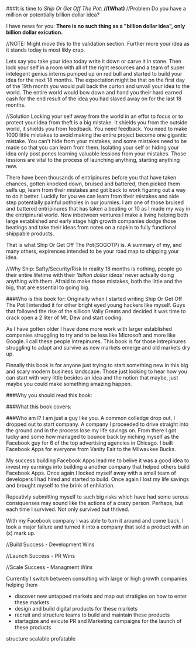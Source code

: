 ###It is time to _Ship Or Get Off The Pot_:
**//(What)**
//Problem
Do you have a million or potentially billion dollar idea? 

I have news for you: 
**There is no such thing as a "billion dollar idea", only billion dollar exicution.**

//NOTE: Might move this to the validation section.
Further more your idea as it stands today is most likly crap. 

Lets say you take your idea today write it down or carve it in stone. Then lock your self in a room with all of the right resources and a team of super intelegent genius interns pumped up on red bull and started to build your idea for the next 18 months. The expectation might be that on the first day of the 19th month you would pull back the curton and unvail your idea to the world. The entire world would bow down and hand you their hard earned cash for the end result of the idea you had slaved away on for the last 18 months.

//Solution
Locking your self away from the world in an effor to focus or to protect your idea from theft is a big mistake. It shields you from the outside world, it shields you from feedback. You need feedback. You need to make 1000 little mistakes to avoid making the entire project become one gigantic mistake. You can't hide from your mistakes, and some mistakes need to be made so that you can learn from them. Isolating your self or hiding your idea only post pones learning valuable lessions from your mistakes. Those lessions are vital to the process of launching anything, starting anything new. 

There have been thousands of entripinures before you that have taken chances, gotten knocked down, bruised and battered, then picked them selfs up, learn from their mistakes and got back to work figuring out a way to do it better. Luckily for you we can learn from their mistakes and side step potentially painful potholes in our journies. I am one of those bruised and battered entripinures that has taken a beating or 10 as I made my way in the entripinural world. Now inbetween ventures I make a living helping both large established and early stage high growth companies dodge those beatings and take their ideas from notes on a napkin to fully functional shippable products.

That is what Ship Or Get Off The Pot(SOGOTP) is. A summary of my, and many others, expirences intended to be your road map to shipping your idea.






 
//Why Ship: Safty/Security/Risk
In reality 18 months is nothing, people go their entire lifetime with their _'billion dollar ideas'_ never actually doing anything with them. Afraid to make those mistakes, both the little and the big, that are essential to going big.




###Who is this book for:
Originally when I started writing Ship Or Get Off The Pot I intended it for other bright eyed young hackers like myself. Guys that followed the rise of the sillicon Vally Greats and decided it was time to crack open a 2 liter of Mt. Dew and start coding.

As I have gotten older I have done more work with larger established companies struggling to try and to be less like Microsoft and more like Google. I call these people intrepinures. This book is for those intrepinures struggling to adapt and survive as new markets emerge and old markets dry up.

Finnally this book is for anyone just trying to start something new in this big and scary modern business landscape. Those just looking to hear how you can start with very little besides an idea and the notion that maybe, just maybe you could make something amazing happen.

###Why you should read this book:

###What this book covers:


###Who am I?
I am just a guy like you. A common colledge drop out, I dropped out to start company. A company I proceeded to drive straight into the ground and in the process lose my life savings on. From there I got lucky and some how managed to bounce back by niching myself as the Facebook guy for 6 of the top advertising agencies in Chicago. I built Facebook Apps for everyone from Vanity Fair to the Milwaukee Bucks. 

My success building Facebook Apps lead me to belive it was a good idea to invest my earnings into building a another company that helped others build Facebook Apps. Once again I locked myself away with a small team of developers I had hired and started to build. Once again I lost my life savings and brought myself to the brink of enhilation.

Repeativly submitting myself to such big risks which have had some serous consiquenses may sound like the actions of a crazy person. Perhaps, but each time I survived. Not only survived but thrived.
 
With my Facebook company I was able to turn it around and come back. I took a major failure and turned it into a company that sold a product with an (x) mark up. 

//Build Success - Development Wins

//Launch Success - PR Wins

//Scale Success - Managment Wins

Currently I switch between consulting with large or high growth companies helping them 
- discover new untapped markets and map out stratigies on how to enter these markets
- design and build digital products for these markets
- recruit and structure teams to build and maintain these products
- startagize and exicute PR and Marketing campaigns for the launch of these products

 structure scalable profatable








